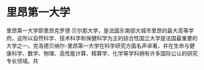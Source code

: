 # 里昂第一大学

里昂第一大学即里昂克罗德·贝尔那大学，是法国东南部大城市里昂的最大高等学府。这所以自然科学、技术科学和保健科学为主的综合性国立大学是法国最重要的大学之一。克洛德贝纳尔-里昂第一大学在科学研究方面名声卓著，并在生命与健康科学、数学、物理、高性能计算、精算学、化学等学科拥有许多国际公认的研究专长领域。共
